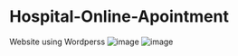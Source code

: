 # Hospital-Online-Apointment
Website using Wordperss 
![image](https://github.com/prrajakta/hospitalappointment/assets/86610912/051de0a9-8055-41dc-8ce8-3a51de1e6e95)
![image](https://github.com/prrajakta/hospitalappointment/assets/86610912/e618d411-41da-452b-9d2e-43c5d1a278f7)




